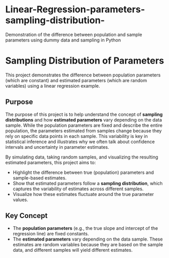 # Linear-Regression-parameters-sampling-distribution-
Demonstration of the difference between population and sample parameters using dummy data and sampling in Python

# Sampling Distribution of Parameters

This project demonstrates the difference between population parameters (which are constant) and estimated parameters (which are random variables) using a linear regression example.

## Purpose
The purpose of this project is to help understand the concept of **sampling distributions** and how **estimated parameters** vary depending on the data sample. While the population parameters are fixed and describe the entire population, the parameters estimated from samples change because they rely on specific data points in each sample. This variability is key in statistical inference and illustrates why we often talk about confidence intervals and uncertainty in parameter estimates.

By simulating data, taking random samples, and visualizing the resulting estimated parameters, this project aims to:
- Highlight the difference between true (population) parameters and sample-based estimates.
- Show that estimated parameters follow a **sampling distribution**, which captures the variability of estimates across different samples.
- Visualize how these estimates fluctuate around the true parameter values.

## Key Concept
- The **population parameters** (e.g., the true slope and intercept of the regression line) are fixed constants.
- The **estimated parameters** vary depending on the data sample. These estimates are random variables because they are based on the sample data, and different samples will yield different estimates.


